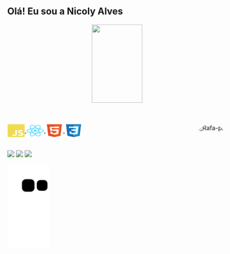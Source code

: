 ## Olá! Eu sou a Nicoly Alves

<div align="center">
  <a href="https://github.com/NicolyAlvesC/">
  <img height="180em" width="48%" src="https://github-readme-stats.vercel.app/api?username=NicolyAlvesC&show_icons=true&theme=dracula&include_all_commits=true&count_private=true"/>
</div>
  
##
  
<div style="display: inline_block" ><br>
  <img align="center" alt="Rafa-Js" height="30" width="40" src="https://raw.githubusercontent.com/devicons/devicon/master/icons/javascript/javascript-plain.svg">
  <img align="center" alt="Rafa-Ts" height="30" width="40"  src="https://raw.githubusercontent.com/devicons/devicon/master/icons/react/react-original.svg">
  <img align="center" alt="Rafa-HTML" height="30" width="40" src="https://raw.githubusercontent.com/devicons/devicon/master/icons/html5/html5-original.svg">
  <img align="center" alt="Rafa-CSS" height="30" width="40" src="https://raw.githubusercontent.com/devicons/devicon/master/icons/css3/css3-original.svg">
 <img align="right" alt="Rafa-pic" height="150" width: "auto" style="border-radius:50px;" src="https://cdn.discordapp.com/attachments/837495782911377488/1023484966841094165/eu2.png">

</div>
  
##
  
<div>
    <a href = "mailto:niconicoly9718@gmail.com"><img src="https://img.shields.io/badge/-Gmail-%23333?style=for-the-badge&logo=gmail&logoColor=white" target="_blank"></a>
  <a href="https://www.instagram.com/idknixky/" target="_blank"><img src="https://img.shields.io/badge/-Instagram-%23E4405F?style=for-the-badge&logo=instagram&logoColor=white" target="_blank"></a>
  <a href="https://www.linkedin.com/in/nicoly-alves/" target="_blank"><img src="https://img.shields.io/badge/-LinkedIn-%230077B5?style=for-the-badge&logo=linkedin&logoColor=white" target="_blank"></a> 
</div>

  ![Snake animation](https://github.com/NicolyAlvesC/NicolyAlvesC/blob/output/github-contribution-grid-snake.svg)
 
  
